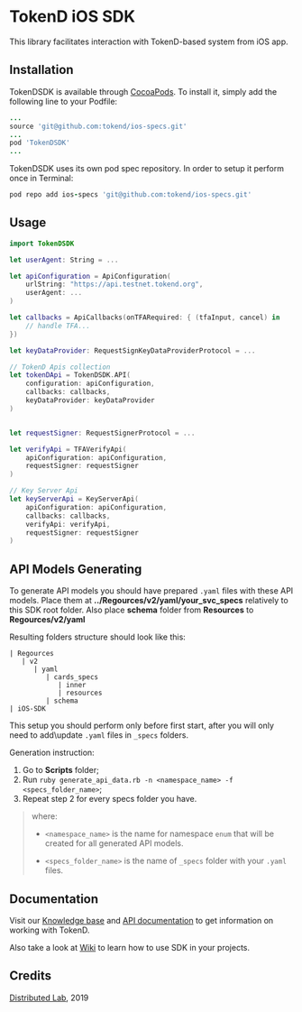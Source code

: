 # TokenD iOS SDK

This library facilitates interaction with TokenD-based system from iOS app.

## Installation

TokenDSDK is available through [CocoaPods](http://cocoapods.org). To install
it, simply add the following line to your Podfile:

```ruby
...
source 'git@github.com:tokend/ios-specs.git'
...
pod 'TokenDSDK'
...
```

TokenDSDK uses its own pod spec repository. In order to setup it perform once in Terminal:

```ruby
pod repo add ios-specs 'git@github.com:tokend/ios-specs.git'
```

## Usage
```swift
import TokenDSDK

let userAgent: String = ...

let apiConfiguration = ApiConfiguration(
    urlString: "https://api.testnet.tokend.org",
    userAgent: ...
)

let callbacks = ApiCallbacks(onTFARequired: { (tfaInput, cancel) in 
    // handle TFA...
})

let keyDataProvider: RequestSignKeyDataProviderProtocol = ...

// TokenD Apis collection
let tokenDApi = TokenDSDK.API(
    configuration: apiConfiguration,
    callbacks: callbacks,
    keyDataProvider: keyDataProvider
)


let requestSigner: RequestSignerProtocol = ...

let verifyApi = TFAVerifyApi(
    apiConfiguration: apiConfiguration,
    requestSigner: requestSigner
)

// Key Server Api
let keyServerApi = KeyServerApi(
    apiConfiguration: apiConfiguration,
    callbacks: callbacks,
    verifyApi: verifyApi,
    requestSigner: requestSigner
)
```

## API Models Generating

To generate API models you should have prepared `.yaml` files with these API models. Place them at **../Regources/v2/yaml/your\_svc\_specs** relatively to this SDK root folder. Also place **schema** folder from **Resources** to **Regources/v2/yaml**

Resulting folders structure should look like this:

```
| Regources
   | v2
      | yaml
         | cards_specs
            | inner
            | resources
         | schema
| iOS-SDK 
```

This setup you should perform only before first start, after you will only need to add\update `.yaml` files in `_specs` folders.

Generation instruction:

1. Go to **Scripts** folder;
2. Run `ruby generate_api_data.rb -n <namespace_name> -f <specs_folder_name>`;
3. Repeat step 2 for every specs folder you have.

> where:
> 
>  - `<namespace_name>` is the name for namespace `enum` that will be created for all generated API models.
> 
>  - `<specs_folder_name>` is the name of `_specs` folder with your `.yaml` files.  

## Documentation
Visit our [Knowledge base](https://tokend.gitbook.io/knowledge-base/) and [API documentation](https://tokend.gitlab.io/docs) to get information on working with TokenD.

Also take a look at [Wiki](https://github.com/tokend/ios-sdk/wiki) to learn how to use SDK in your projects.

## Credits
<a href="https://distributedlab.com/" target="_blank">Distributed Lab</a>, 2019